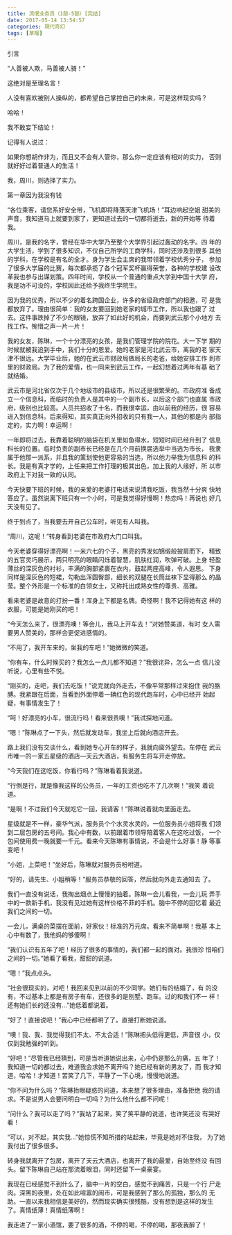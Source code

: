 ```yaml
---
title: 流氓业务员（1部-5部）[完结]
date: 2017-05-14 13:54:57
categories: 現代奇幻
tags: [草榴]
---
```

引言

“人善被人欺，马善被人骑！”

这绝对是至理名言！

人没有喜欢被别人操纵的，都希望自己掌控自己的未来，可是这样现实吗？

哈哈！

我不敢妄下结论！

记得有人说过：

如果你想胡作非为，而且又不会有人管你，那么你一定应该有相对的实力，
否则就好好过着普通人的生活！

我，周川，则选择了实力。

第一章因为我没有钱

“各位乘客，请您系好安全带，飞机即将降落天津飞机场！”耳边响起空姐
甜美的声音，我知道马上就要到家了，更知道过去的一切都将逝去，新的开始等
待着我。

周川，是我的名字，曾经在华中大学乃至整个大学界引起过轰动的名字。四
年的大学生活，学到了很多知识，不仅自己所学的工商学科，同时还涉及到很多
其他的学科，在学校是有名的全才。身为学生会主席的我带领着学校优秀分子，
参加了很多大学届的比赛，每次都承揽了各个冠军奖杯赢得荣誉，各种的学校建
设改革我也参与出谋划策。四年时间，学校从一个普通的重点大学到中国十大学
府，我是功不可没的，学校因此还给予我终生学院生。

因为我的优秀，所以不少的着名跨国企业，许多的省级政府部门的相邀，可
是我都放弃了。理由很简单：我的女友要回到她老家的城市工作，所以我也跟了
过去。这件事跌掉了不少的眼镜，放弃了如此好的机会，而要到武云那个小地方
去找工作。惋惜之声一片一片！

我的女友，陈琳，一个十分漂亮的女孩，是我们管理学院的院花。大一下学
期的时候就被我追到手中，我们十分的恩爱。她的老家是河北武云市，离我的老
家天津不很远。大学毕业后，她的在武云市财政局做局长的老爸，给她安排工作
到市里的财政局。为了我的爱情，也一同来到武云工作，一起幻想着过两年有基
础了就结婚。

武云市是河北省仅次于几个地级市的县级市，所以还是很繁荣的。市政府准
备成立一个信息科，而临时的负责人是其中的一个副市长，以后这个部门也直属
市政府，级别也比较高。人员共招收了十名，而我很幸运，由以前我的经历，很
容易进入到信息科。后来得知，其实真正向外招收的只有我一人，其他的都是内
部指定的，实力啊！幸运啊！

一年即将过去，我靠着聪明的脑袋在机关里如鱼得水，短短时间已经升到了
信息科长的位置。临时负责的副市长已经是在几个月前换届选举中当选为市长，
我隶属于他那一派系，并且我的策划使他更容易的当选，所以他力举我为信息科
的科长。我是有真才学的，上任来把工作打理的极其出色，加上我的人缘好，所
以市政府上下对我一致的认同。

今天快要下班的时候，我的亲爱的老婆打电话来说清我吃饭，我当然十分爽
快地答应了。虽然说离下班只有一个小时，可是我觉得好慢啊！热恋吗！再说也
好几天没有见了。

终于到点了，当我要去开自己公车时，听见有人叫我。

“周川，这呢！”转身看到老婆在市政府大门口叫我。

今天老婆穿得好漂亮啊！一米六七的个子，黑亮的秀发如锦缎般披肩而下，
精致的五官灵巧展示，两只明亮的眼睛闪烁着智慧，肌肤红润，吹弹可破。上身
轻盈薄丝的深灰色的衬衫，丰满的胸部紧裹在衣内，鼓起两座高峰，令人遐思。
下身同样是深灰色的短裙，勾勒出浑圆臀部，细长的双腿在长筒丝袜下显得那么
的晶莹。整个外形是一个标准的白领女士，又称托出成熟女性的尊贵、高雅。

看来老婆是故意的打扮一番！浑身上下都是名牌。奇怪啊！我不记得她有这
样的衣服，可能是她刚买的吧！

“今天怎么来了，很漂亮噢！等会儿，我马上开车去！”对她赞美道，有时
女人需要男人赞美的，那样会更促进感情的。

“不用了，我开车来的，坐我的车吧！”她微微的笑道。

“你有车，什么时候买的？我怎么一点儿都不知道？”我很诧异，怎么一点
信儿没听说，心里有些不悦。

“刚买的，走吧，我们去吃饭！”说完就向外走去，不像平常那样过来抱住
我的胳膊。我紧跟在后面，当看到外面停着一辆红色的现代跑车时，心中已经开
始起疑，有事情发生了！

“呵！好漂亮的小车，很流行吗！看来很贵噢！”我试探地问道。

“嗯！”陈琳点了一下头，然后就发动车，我坐上后就向酒店开去。

路上我们没有交谈什么，看到她专心开车的样子，我就向窗外望去。车停在
武云市唯一的一家五星级的酒店—天云大酒店，有服务生将车开走停放。

“今天我们在这吃饭，你看行吗？”陈琳看着我说道。

“行倒是行，就是像我这样的公务员，一年的工资也吃不了几次啊！”我笑
着说道。

“是啊！不过我们今天就吃它一回，我请客！”陈琳说着就向里面走去。

星级就是不一样，豪华气派，服务员个个水灵水灵的。一位服务员小姐将我
们领到二层包房的五号间。我心中有数，以前跟着市领导陪着客人在这吃过饭，
一个包间使用费一晚就要一千元。看来今天陈琳有事情说，不会是什么好事！静
等事变吧！

“小姐，上菜吧！”坐好后，陈琳就对服务员吩咐道。

“好的，请先生、小姐稍等！”服务员恭敬的回答，然后就向外走去通知去
了。

我们一直没有说话，我掏出烟点上慢慢的抽着。陈琳一会儿看我，一会儿玩
弄手中的一款新手机，我没有见过她有这样价格不菲的手机。脑中不停的回忆着
最近我们之间的一切。

一会儿，满桌的菜摆在面前，好家伙！标准的万元席。看来不简单啊！我基
本上心中有数了，我他妈的够傻啊！

“我们认识有五年了吧！经历了很多的事情的，我们都一起的面对。我很珍
惜咱们之间的一切。”她看了看我，甜甜的说道。

“嗯！”我点点头。

“社会很现实的，对吧！我回来见到以前的不少同学。她们有的结婚了，有
的没有，不过基本上都是有房子有车，还很多的是别墅、跑车。过的和我们不一
样！还有她们长的还没有…”她低着都说着。

“好了！直接说吧！”我心中已经都明了了。直接打断她说道。

“噢！我、我、我觉得我们不太、不太合适！”陈琳把头低得更低，声音很
小，仅仅到我勉强的听到。

“好吧！”尽管我已经猜到，可是当听道她说出来，心中仍是那么的痛，五
年了！我知道一切的都过去，难道我会求她不离开吗？她已经有新的男友了，而
我才知道，哈哈！才知道！苦笑了几下，平静了一下心境，慢慢地说道。

“你不问为什么吗？”陈琳抬眼疑惑的问道，本来想了很多理由，准备拒绝
我的请求。不是说男人会要问明白一切吗？为什么他什么都不问呢！

“问什么？我可以走了吗？”我站了起来，笑了笑平静的说道，也许笑还没
有哭好看！

“可以，对不起，其实我…”她惊慌不知所措的站起来，毕竟是她对不住我，
为了她我付出了很多很多。

转身我就离开了包房，离开了天云大酒店，也离开了我的最爱，自始至终没
有回头。留下陈琳自己站在那流着眼泪，同时还留下一桌豪宴。

我现在已经感觉不到什么了，脑中一片的空白，感觉不到痛苦，只是一个行
尸走肉。深黑的夜里，处在如此喧嚣的闹市，可是我感到了那么的孤独，那么的
无助。一直以来我相信是美好的，然而现实确实很残酷，没有想到是这样的发生
了。真情纸薄！真情纸薄啊！

我走进了一家小酒馆，要了很多的酒，不停的喝，不停的喝，那夜我醉了！